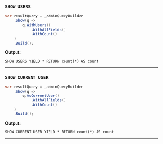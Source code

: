 ### `SHOW USERS`
```csharp
var resultQuery = _adminQueryBuilder
    .Show(q =>
        q.WithUsers()
            .WithAllFields()
            .WithCount()
    )
    .Build();
```
**Output:**
```cypher
SHOW USERS YIELD * RETURN count(*) AS count
```
------

### `SHOW CURRENT USER`
```csharp
var resultQuery = _adminQueryBuilder
    .Show(q =>
        q.AsCurrentUser()
            .WithAllFields()
            .WithCount()
    )
    .Build();
```
**Output:**
```cypher
SHOW CURRENT USER YIELD * RETURN count(*) AS count
```
------